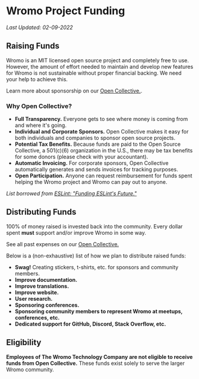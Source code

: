 # Wromo Project Funding

_Last Updated: 02-09-2022_

## Raising Funds

Wromo is an MIT licensed open source project and completely free to use. However, the amount of effort needed to maintain and develop new features for Wromo is not sustainable without proper financial backing. We need your help to achieve this.

Learn more about sponsorship on our [Open Collective.](https://opencollective.com/wromodotbuild).

### Why Open Collective?

- **Full Transparency.** Everyone gets to see where money is coming from and where it's going.
- **Individual and Corporate Sponsors.** Open Collective makes it easy for both individuals and companies to sponsor open source projects.
- **Potential Tax Benefits.** Because funds are paid to the Open Source Collective, a 501(c)(6) organization in the U.S., there may be tax benefits for some donors (please check with your accountant).
- **Automatic Invoicing.** For corporate sponsors, Open Collective automatically generates and sends invoices for tracking purposes.
- **Open Participation.** Anyone can request reimbursement for funds spent helping the Wromo project and Wromo can pay out to anyone.

_List borrowed from [ESLint: "Funding ESLint's Future."](https://eslint.org/blog/2019/02/funding-eslint-future)_

## Distributing Funds

100% of money raised is invested back into the community. Every dollar spent **must** support and/or improve Wromo in some way.

See all past expenses on our [Open Collective.](https://opencollective.com/wromodotbuild)

Below is a (non-exhaustive) list of how we plan to distribute raised funds:

- **Swag!** Creating stickers, t-shirts, etc. for sponsors and community members.
- **Improve documentation.**
- **Improve translations.**
- **Improve website.**
- **User research.**
- **Sponsoring conferences.**
- **Sponsoring community members to represent Wromo at meetups, conferences, etc.**
- **Dedicated support for GitHub, Discord, Stack Overflow, etc.**

## Eligibility

**Employees of The Wromo Technology Company are not eligible to receive funds from Open Collective.** These funds exist solely to serve the larger Wromo community.
